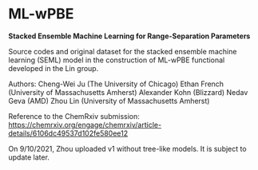 # ML-wPBE
**Stacked Ensemble Machine Learning for Range-Separation Parameters**

Source codes and original dataset for the stacked ensemble machine learning (SEML) model in the construction of ML-wPBE functional developed in the Lin group.

Authors: 
Cheng-Wei Ju (The University of Chicago)
Ethan French (University of Massachusetts Amherst)
Alexander Kohn (Blizzard)
Nedav Geva (AMD)
Zhou Lin (University of Massachusetts Amherst)

Reference to the ChemRxiv submission: https://chemrxiv.org/engage/chemrxiv/article-details/6106dc49537d102fe580ee12

On 9/10/2021, Zhou uploaded v1 without tree-like models. It is subject to update later.
